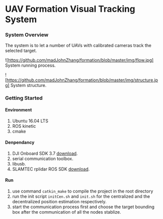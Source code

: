 # UAV Formation Visual Tracking System
### System Overview
The system is to let a number of UAVs with calibrated cameras track the selected target.

![https://github.com/madJohnZhang/formation/blob/master/img/flow.jpg]
System running process.

![https://github.com/madJohnZhang/formation/blob/master/img/structure.jpg]
System structure.

### Getting Started
#### Environment
1. Ubuntu 16.04 LTS
2. ROS kinetic
3. cmake

#### Denpendancy
1. DJI Onboard SDK 3.7 [download](https://developer.dji.com/cn/).
2. serial communication toolbox.
3. libusb.
4. SLAMTEC rplidar ROS SDK [download](https://github.com/slamtec/rplidar_ros).

#### Run
1. use command `catkin_make` to compile the project in the root directory
2. run the init script `initCen.sh` and `init.sh` for the centralized and the decentralized position estimation respectively.
3. start the communication process first and choose the target bounding box after the communication of all the nodes stablize.
